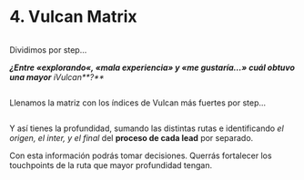 # 4. Vulcan Matrix

<figure><img src="http://luiszorrilla.com/wp-content/uploads/2023/01/image-30-510x332.png" alt=""><figcaption></figcaption></figure>

Dividimos por step…

_**¿Entre «**explorando**«, «**mala experiencia**» y «**me gustaría…**» cuál obtuvo una mayor** iVulcan**?**_

<figure><img src="http://luiszorrilla.com/wp-content/uploads/2023/01/image-27-1-510x254.png" alt=""><figcaption></figcaption></figure>

Llenamos la matriz con los índices de Vulcan más fuertes por step…

<figure><img src="http://luiszorrilla.com/wp-content/uploads/2023/01/Group-80-510x244.png" alt=""><figcaption></figcaption></figure>

Y así tienes la profundidad, sumando las distintas rutas e identificando _el origen, el inter, y el final_ del **proceso de cada lead** por separado.

Con esta información podrás tomar decisiones. Querrás fortalecer los touchpoints de la ruta que mayor profundidad tengan.
